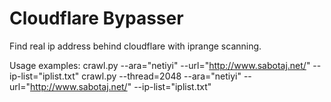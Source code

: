 # Cloudflare Bypasser
Find real ip address behind cloudflare with iprange scanning.

Usage examples:
crawl.py --ara="netiyi" --url="http://www.sabotaj.net/" --ip-list="iplist.txt"
crawl.py --thread=2048 --ara="netiyi" --url="http://www.sabotaj.net/" --ip-list="iplist.txt"

